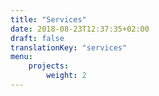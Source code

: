 ```yaml
---
title: "Services"
date: 2018-08-23T12:37:35+02:00
draft: false
translationKey: "services"
menu: 
    projects:
        weight: 2
---
```


